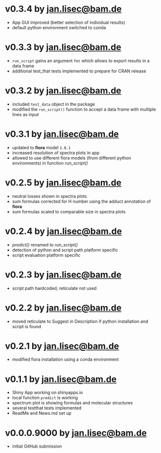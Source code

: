 # v0.3.4 by jan.lisec@bam.de

* App GUI improved (better selection of individual results)
* default python environment switched to conda

# v0.3.3 by jan.lisec@bam.de

* `run_script` gains an argument `fmt` which allows to export results in a data frame
* additional test_that tests implemented to prepare for CRAN release

# v0.3.2 by jan.lisec@bam.de

* included `test_data` object in the package
* modified the `run_script()` function to accept a data frame with multiple 
  lines as input

# v0.3.1 by jan.lisec@bam.de

* updated to **fiora** model `1.0.1`
* increased resolution of spectra plots in app
* allowed to use different fiora models (from different python environments)
  in function *run_script()*

# v0.2.5 by jan.lisec@bam.de

* neutral losses shown in spectra plots
* sum formulas corrected for H number using the adduct annotation of **fiora**
* sum formulas scaled to comparable size in spectra plots

# v0.2.4 by jan.lisec@bam.de

* *predict()* renamed to *run_script()*
* detection of python and script path platform specific
* script evaluation platform specific

# v0.2.3 by jan.lisec@bam.de

* script path hardcoded; reticulate not used

# v0.2.2 by jan.lisec@bam.de

* moved reticulate to Suggest in Description if python installation and script is found

# v0.2.1 by jan.lisec@bam.de

* modified fiora installation using a conda environment

# v0.1.1 by jan.lisec@bam.de

* Shiny App working on shinyapps.io
* local function `predict` is working
* spectrum plot is showing formulas and molecular structures
* several testthat tests implemented
* ReadMe and News.md set up

# v0.0.0.9000 by jan.lisec@bam.de

* initial GitHub submission
